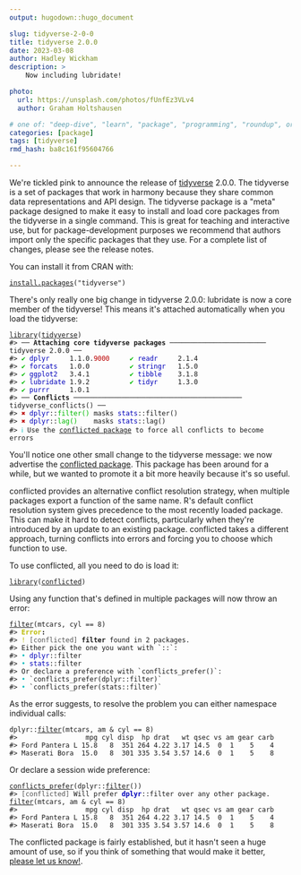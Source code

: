 ```yaml
---
output: hugodown::hugo_document

slug: tidyverse-2-0-0
title: tidyverse 2.0.0
date: 2023-03-08
author: Hadley Wickham
description: >
    Now including lubridate!

photo:
  url: https://unsplash.com/photos/fUnfEz3VLv4
  author: Graham Holtshausen

# one of: "deep-dive", "learn", "package", "programming", "roundup", or "other"
categories: [package] 
tags: [tidyverse]
rmd_hash: ba8c161f95604766

---
```


<!--
TODO:
* [x] Look over / edit the post's title in the yaml
* [x] Edit (or delete) the description; note this appears in the Twitter card
* [x] Pick category and tags (see existing with [`hugodown::tidy_show_meta()`](https://rdrr.io/pkg/hugodown/man/use_tidy_post.html))
* [x] Find photo & update yaml metadata
* [x] Create `thumbnail-sq.jpg`; height and width should be equal
* [x] Create `thumbnail-wd.jpg`; width should be >5x height
* [x] [`hugodown::use_tidy_thumbnails()`](https://rdrr.io/pkg/hugodown/man/use_tidy_post.html)
* [x] Add intro sentence, e.g. the standard tagline for the package
* [x] [`usethis::use_tidy_thanks()`](https://usethis.r-lib.org/reference/use_tidy_thanks.html)
-->

We're tickled pink to announce the release of [tidyverse](http://tidyverse.tidyverse.org/) 2.0.0. The tidyverse is a set of packages that work in harmony because they share common data representations and API design. The tidyverse package is a "meta" package designed to make it easy to install and load core packages from the tidyverse in a single command. This is great for teaching and interactive use, but for package-development purposes we recommend that authors import only the specific packages that they use. For a complete list of changes, please see the release notes.

You can install it from CRAN with:

<div class="highlight">

<pre class='chroma'><code class='language-r' data-lang='r'><span><span class='nf'><a href='https://rdrr.io/r/utils/install.packages.html'>install.packages</a></span><span class='o'>(</span><span class='s'>"tidyverse"</span><span class='o'>)</span></span></code></pre>

</div>

There's only really one big change in tidyverse 2.0.0: lubridate is now a core member of the tidyverse! This means it's attached automatically when you load the tidyverse:

<div class="highlight">

<pre class='chroma'><code class='language-r' data-lang='r'><span><span class='kr'><a href='https://rdrr.io/r/base/library.html'>library</a></span><span class='o'>(</span><span class='nv'><a href='https://tidyverse.tidyverse.org'>tidyverse</a></span><span class='o'>)</span></span>
<span><span class='c'>#&gt; ── <span style='font-weight: bold;'>Attaching core tidyverse packages</span> ──────────────────────── tidyverse 2.0.0 ──</span></span>
<span><span class='c'>#&gt; <span style='color: #00BB00;'>✔</span> <span style='color: #0000BB;'>dplyr    </span> 1.1.0.<span style='color: #BB0000;'>9000</span>     <span style='color: #00BB00;'>✔</span> <span style='color: #0000BB;'>readr    </span> 2.1.4     </span></span>
<span><span class='c'>#&gt; <span style='color: #00BB00;'>✔</span> <span style='color: #0000BB;'>forcats  </span> 1.0.0          <span style='color: #00BB00;'>✔</span> <span style='color: #0000BB;'>stringr  </span> 1.5.0     </span></span>
<span><span class='c'>#&gt; <span style='color: #00BB00;'>✔</span> <span style='color: #0000BB;'>ggplot2  </span> 3.4.1          <span style='color: #00BB00;'>✔</span> <span style='color: #0000BB;'>tibble   </span> 3.1.8     </span></span>
<span><span class='c'>#&gt; <span style='color: #00BB00;'>✔</span> <span style='color: #0000BB;'>lubridate</span> 1.9.2          <span style='color: #00BB00;'>✔</span> <span style='color: #0000BB;'>tidyr    </span> 1.3.0     </span></span>
<span><span class='c'>#&gt; <span style='color: #00BB00;'>✔</span> <span style='color: #0000BB;'>purrr    </span> 1.0.1          </span></span>
<span><span class='c'>#&gt; ── <span style='font-weight: bold;'>Conflicts</span> ────────────────────────────────────────── tidyverse_conflicts() ──</span></span>
<span><span class='c'>#&gt; <span style='color: #BB0000;'>✖</span> <span style='color: #0000BB;'>dplyr</span>::<span style='color: #00BB00;'>filter()</span> masks <span style='color: #0000BB;'>stats</span>::filter()</span></span>
<span><span class='c'>#&gt; <span style='color: #BB0000;'>✖</span> <span style='color: #0000BB;'>dplyr</span>::<span style='color: #00BB00;'>lag()</span>    masks <span style='color: #0000BB;'>stats</span>::lag()</span></span>
<span><span class='c'>#&gt; <span style='color: #00BBBB;'>ℹ</span> Use the <a href='http://conflicted.r-lib.org/'>conflicted package</a> to force all conflicts to become errors</span></span>
<span></span></code></pre>

</div>

You'll notice one other small change to the tidyverse message: we now advertise the [conflicted package](https://conflicted.r-lib.org). This package has been around for a while, but we wanted to promote it a bit more heavily because it's so useful.

conflicted provides an alternative conflict resolution strategy, when multiple packages export a function of the same name. R's default conflict resolution system gives precedence to the most recently loaded package. This can make it hard to detect conflicts, particularly when they're introduced by an update to an existing package. conflicted takes a different approach, turning conflicts into errors and forcing you to choose which function to use.

To use conflicted, all you need to do is load it:

<div class="highlight">

<pre class='chroma'><code class='language-r' data-lang='r'><span><span class='kr'><a href='https://rdrr.io/r/base/library.html'>library</a></span><span class='o'>(</span><span class='nv'><a href='https://conflicted.r-lib.org/'>conflicted</a></span><span class='o'>)</span></span></code></pre>

</div>

Using any function that's defined in multiple packages will now throw an error:

<div class="highlight">

<pre class='chroma'><code class='language-r' data-lang='r'><span><span class='nf'><a href='https://dplyr.tidyverse.org/reference/filter.html'>filter</a></span><span class='o'>(</span><span class='nv'>mtcars</span>, <span class='nv'>cyl</span> <span class='o'>==</span> <span class='m'>8</span><span class='o'>)</span></span>
<span><span class='c'>#&gt; <span style='color: #BBBB00; font-weight: bold;'>Error</span><span style='font-weight: bold;'>:</span></span></span>
<span><span class='c'>#&gt; <span style='color: #BBBB00;'>!</span> <span style='color: #555555;'>[conflicted]</span> <span style='font-weight: bold;'>filter</span> found in 2 packages.</span></span>
<span><span class='c'>#&gt; Either pick the one you want with `::`:</span></span>
<span><span class='c'>#&gt; <span style='color: #00BBBB;'>•</span> <span style='color: #0000BB;'>dplyr</span>::filter</span></span>
<span><span class='c'>#&gt; <span style='color: #00BBBB;'>•</span> <span style='color: #0000BB;'>stats</span>::filter</span></span>
<span><span class='c'>#&gt; Or declare a preference with `conflicts_prefer()`:</span></span>
<span><span class='c'>#&gt; <span style='color: #00BBBB;'>•</span> `conflicts_prefer(dplyr::filter)`</span></span>
<span><span class='c'>#&gt; <span style='color: #00BBBB;'>•</span> `conflicts_prefer(stats::filter)`</span></span>
<span></span></code></pre>

</div>

As the error suggests, to resolve the problem you can either namespace individual calls:

<div class="highlight">

<pre class='chroma'><code class='language-r' data-lang='r'><span><span class='nf'>dplyr</span><span class='nf'>::</span><span class='nf'><a href='https://dplyr.tidyverse.org/reference/filter.html'>filter</a></span><span class='o'>(</span><span class='nv'>mtcars</span>, <span class='nv'>am</span> <span class='o'>&amp;</span> <span class='nv'>cyl</span> <span class='o'>==</span> <span class='m'>8</span><span class='o'>)</span></span>
<span><span class='c'>#&gt;                 mpg cyl disp  hp drat   wt qsec vs am gear carb</span></span>
<span><span class='c'>#&gt; Ford Pantera L 15.8   8  351 264 4.22 3.17 14.5  0  1    5    4</span></span>
<span><span class='c'>#&gt; Maserati Bora  15.0   8  301 335 3.54 3.57 14.6  0  1    5    8</span></span>
<span></span></code></pre>

</div>

Or declare a session wide preference:

<div class="highlight">

<pre class='chroma'><code class='language-r' data-lang='r'><span><span class='nf'><a href='https://conflicted.r-lib.org/reference/conflicts_prefer.html'>conflicts_prefer</a></span><span class='o'>(</span><span class='nf'>dplyr</span><span class='nf'>::</span><span class='nf'><a href='https://dplyr.tidyverse.org/reference/filter.html'>filter</a></span><span class='o'>(</span><span class='o'>)</span><span class='o'>)</span></span>
<span><span class='c'>#&gt; <span style='color: #555555;'>[conflicted]</span> Will prefer <span style='color: #0000BB; font-weight: bold;'>dplyr</span>::filter over any other package.</span></span>
<span></span><span><span class='nf'><a href='https://dplyr.tidyverse.org/reference/filter.html'>filter</a></span><span class='o'>(</span><span class='nv'>mtcars</span>, <span class='nv'>am</span> <span class='o'>&amp;</span> <span class='nv'>cyl</span> <span class='o'>==</span> <span class='m'>8</span><span class='o'>)</span></span>
<span><span class='c'>#&gt;                 mpg cyl disp  hp drat   wt qsec vs am gear carb</span></span>
<span><span class='c'>#&gt; Ford Pantera L 15.8   8  351 264 4.22 3.17 14.5  0  1    5    4</span></span>
<span><span class='c'>#&gt; Maserati Bora  15.0   8  301 335 3.54 3.57 14.6  0  1    5    8</span></span>
<span></span></code></pre>

</div>

The conflicted package is fairly established, but it hasn't seen a huge amount of use, so if you think of something that would make it better, [please let us know!](https://github.com/r-lib/conflicted/issues).

